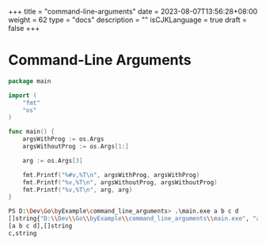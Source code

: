 +++
title = "command-line-arguments"
date = 2023-08-07T13:56:28+08:00
weight = 62
type = "docs"
description = ""
isCJKLanguage = true
draft = false
+++

# Command-Line Arguments

```go
package main

import (
	"fmt"
	"os"
)

func main() {
	argsWithProg := os.Args
	argsWithoutProg := os.Args[1:]

	arg := os.Args[3]

	fmt.Printf("%#v,%T\n", argsWithProg, argsWithProg)
	fmt.Printf("%v,%T\n", argsWithoutProg, argsWithoutProg)
	fmt.Printf("%v,%T\n", arg, arg)
}

```



```bash
PS D:\Dev\Go\byExample\command_line_arguments> .\main.exe a b c d
[]string{"D:\\Dev\\Go\\byExample\\command_line_arguments\\main.exe", "a", "b", "c", "d"},[]string
[a b c d],[]string
c,string
```

